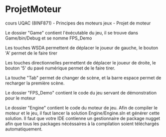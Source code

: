 # ProjetMoteur

cours UQAC (8INF871) - Principes des moteurs jeux - Projet de moteur

Le dossier "Game" contient l'éxécutable du jeu, il se trouve dans Game/bin/Debug et se nomme FPS_Demo

Les touches WSDA permettent de déplacer le joueur de gauche, le bouton 'A' permet de le faire tirer

Les touches directionnelles permettent de déplacer le joueur de droite, le bouton '5' du pavé numérique permet  de le faire tirer.

La touche "Tab" permet de changer de scène, et la barre espace permet de recharger la première scène.

Le dossier "FPS_Demo" contient le code du jeu servant de démonstration pour le moteur

Le dossier "Engine" contient le code du moteur de jeu. Afin de compiler le moteur et le jeu, il faut lancer la solution Engine/Engine.sln
et générer cette solution. Il faut que votre IDE contienne un gestionnaire de package nugget afin que tous les packages nécéssaires
à la compilation soient téléchargés automatiquement.
